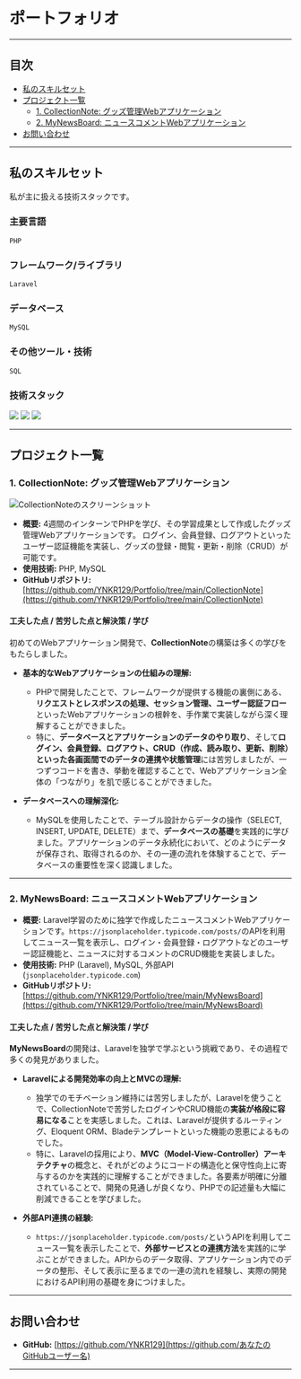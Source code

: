 # ポートフォリオ

---

## 目次

- [私のスキルセット](#私のスキルセット)
- [プロジェクト一覧](#プロジェクト一覧)
  - [1. CollectionNote: グッズ管理Webアプリケーション](#1-collectionnote-グッズ管理webアプリケーション)
  - [2. MyNewsBoard: ニュースコメントWebアプリケーション](#2-mynewsboard-ニュースコメントwebアプリケーション)
- [お問い合わせ](#お問い合わせ)

---

## 私のスキルセット

私が主に扱える技術スタックです。

### 主要言語
`PHP`

### フレームワーク/ライブラリ
`Laravel`

### データベース
`MySQL`

### その他ツール・技術
`SQL`

### 技術スタック
<p>
  <img src="https://img.shields.io/badge/-PHP-777BB4?style=flat-square&logo=php&logoColor=white"/>
  <img src="https://img.shields.io/badge/-Laravel-FF2D20?style=flat-square&logo=laravel&logoColor=white"/>
  <img src="https://img.shields.io/badge/-MySQL-4479A1?style=flat-square&logo=mysql&logoColor=white"/>
</p>

---

## プロジェクト一覧

### 1. CollectionNote: グッズ管理Webアプリケーション

![CollectionNoteのスクリーンショット](https://github.com/YNKR129/Portfolio/tree/main/images/CollectionNote/index.png)

-   **概要:** 4週間のインターンでPHPを学び、その学習成果として作成したグッズ管理Webアプリケーションです。
    ログイン、会員登録、ログアウトといったユーザー認証機能を実装し、グッズの登録・閲覧・更新・削除（CRUD）が可能です。
-   **使用技術:** PHP, MySQL
-   **GitHubリポジトリ:** [https://github.com/YNKR129/Portfolio/tree/main/CollectionNote](https://github.com/YNKR129/Portfolio/tree/main/CollectionNote) 

#### 工夫した点 / 苦労した点と解決策 / 学び

初めてのWebアプリケーション開発で、**CollectionNote**の構築は多くの学びをもたらしました。

* **基本的なWebアプリケーションの仕組みの理解:**
    * PHPで開発したことで、フレームワークが提供する機能の裏側にある、**リクエストとレスポンスの処理、セッション管理、ユーザー認証フロー**といったWebアプリケーションの根幹を、手作業で実装しながら深く理解することができました。
    * 特に、**データベースとアプリケーションのデータのやり取り**、そして**ログイン、会員登録、ログアウト、CRUD（作成、読み取り、更新、削除）といった各画面間でのデータの連携や状態管理**には苦労しましたが、一つずつコードを書き、挙動を確認することで、Webアプリケーション全体の「つながり」を肌で感じることができました。

* **データベースへの理解深化:**
    * MySQLを使用したことで、テーブル設計からデータの操作（SELECT, INSERT, UPDATE, DELETE）まで、**データベースの基礎**を実践的に学びました。アプリケーションのデータ永続化において、どのようにデータが保存され、取得されるのか、その一連の流れを体験することで、データベースの重要性を深く認識しました。

---

### 2. MyNewsBoard: ニュースコメントWebアプリケーション

-   **概要:** Laravel学習のために独学で作成したニュースコメントWebアプリケーションです。`https://jsonplaceholder.typicode.com/posts/`のAPIを利用してニュース一覧を表示し、ログイン・会員登録・ログアウトなどのユーザー認証機能と、ニュースに対するコメントのCRUD機能を実装しました。
-   **使用技術:** PHP (Laravel), MySQL, 外部API (`jsonplaceholder.typicode.com`)
-   **GitHubリポジトリ:** [https://github.com/YNKR129/Portfolio/tree/main/MyNewsBoard](https://github.com/YNKR129/Portfolio/tree/main/MyNewsBoard)

#### 工夫した点 / 苦労した点と解決策 / 学び

**MyNewsBoard**の開発は、Laravelを独学で学ぶという挑戦であり、その過程で多くの発見がありました。

* **Laravelによる開発効率の向上とMVCの理解:**
    * 独学でのモチベーション維持には苦労しましたが、Laravelを使うことで、CollectionNoteで苦労したログインやCRUD機能の**実装が格段に容易になる**ことを実感しました。これは、Laravelが提供するルーティング、Eloquent ORM、Bladeテンプレートといった機能の恩恵によるものでした。
    * 特に、Laravelの採用により、**MVC（Model-View-Controller）アーキテクチャ**の概念と、それがどのようにコードの構造化と保守性向上に寄与するのかを実践的に理解することができました。各要素が明確に分離されていることで、開発の見通しが良くなり、PHPでの記述量も大幅に削減できることを学びました。

* **外部API連携の経験:**
    * `https://jsonplaceholder.typicode.com/posts/`というAPIを利用してニュース一覧を表示したことで、**外部サービスとの連携方法**を実践的に学ぶことができました。APIからのデータ取得、アプリケーション内でのデータの整形、そして表示に至るまでの一連の流れを経験し、実際の開発におけるAPI利用の基礎を身につけました。

---

## お問い合わせ

-   **GitHub:** [https://github.com/YNKR129](https://github.com/あなたのGitHubユーザー名)

---